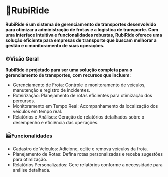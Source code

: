# 🚚RubiRide

**RubiRide é um sistema de gerenciamento de transportes desenvolvido 
para otimizar a administração de frotas e a logística de transporte. 
Com uma interface intuitiva e funcionalidades robustas, RubiRide oferece 
uma solução eficiente para empresas de transporte que buscam melhorar a 
gestão e o monitoramento de suas operações.**

### ⚙️Visão Geral
**RubiRide é projetado para ser uma solução completa para o gerenciamento de transportes, com recursos que incluem:**

- Gerenciamento de Frota: Controle e monitoramento de veículos, manutenção e registro de incidentes.
- Roteirização: Planejamento de rotas eficientes para otimização dos percursos.
- Monitoramento em Tempo Real: Acompanhamento da localização dos veículos em tempo real.
- Relatórios e Análises: Geração de relatórios detalhados sobre o desempenho e eficiência das operações.
  
### 🏭Funcionalidades
  
- Cadastro de Veículos: Adicione, edite e remova veículos da frota.
- Planejamento de Rotas: Defina rotas personalizadas e receba sugestões para otimização.
- Relatórios Personalizados: Gere relatórios conforme a necessidade para análise detalhada.

